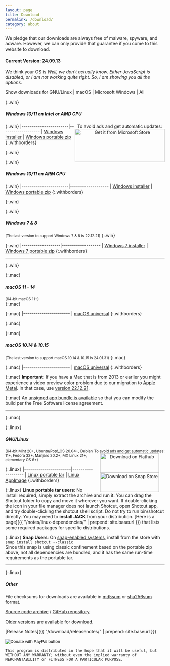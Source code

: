 ```yaml
---
layout: page
title: Download
permalink: /download/
category: about
---
```


We pledge that our downloads are always free of
malware, spyware, and adware. However, we can only provide that guarantee if you come to this website
to download.

#### Current Version: 24.09.13

<div class="OSTEST">
  <p>
  We think your OS is
    <span id="pOSTEST" style="font-style: italic">
      Well, we don't actually know.
      Either JavaScript is disabled, or I am not working quite right.
      So, I am showing you all the options.
    </span>
  </p>
  <p>
    Show downloads for
    <a class="show_links" id='os_linux'>GNU/Linux</a>&nbsp;| 
    <a class="show_links" id='os_mac'>macOS</a>&nbsp;| 
    <a class="show_links" id='os_win'>Microsoft&nbsp;Windows</a>&nbsp;| 
    <a class="show_links" id='os_all'>All</a>
  </p>
</div>

{:.win}
##### Windows 10/11 on Intel or AMD CPU

<div class="win" style='float: right; text-align: center'>
To avoid ads and get automatic updates:<br>
<a href='//www.microsoft.com/store/apps/9PLNFFL3P6LR?cid=storebadge&ocid=badge'><img src='https://developer.microsoft.com/store/badges/images/English_get-it-from-MS.png' alt='Get it from Microsoft Store' style='width: 284px; height: 104px;'/></a>
</div>

{:.win}
|-----------------------|-------------------
| [Windows installer](https://sourceforge.net/projects/shotcut/files/v24.09.13/shotcut-win64-240913.exe/download) | [Windows portable zip](https://sourceforge.net/projects/shotcut/files/v24.09.13/shotcut-win64-240913.zip/download)
{:.withborders}

{:.win}
&nbsp;

{:.win}
##### Windows 10/11 on ARM CPU

{:.win}
|-----------------------|-------------------
| [Windows installer](https://sourceforge.net/projects/shotcut/files/v24.09.13/shotcut-win_ARM-240913.exe/download) | [Windows portable zip](https://sourceforge.net/projects/shotcut/files/v24.09.13/shotcut-win_ARM-240913.zip/download)
{:.withborders}

{:.win}
&nbsp;

{:.win}
##### Windows 7 & 8
<small>(The last version to support Windows 7 & 8 is 22.12.21)</small>
{:.win}

{:.win}
|-------------------|-------------------
| [Windows 7 installer](https://sourceforge.net/projects/shotcut/files/v22.12.21/shotcut-win64-221221.exe/download) | [Windows 7 portable zip](https://sourceforge.net/projects/shotcut/files/v22.12.21/shotcut-win64-221221.zip/download)
{:.withborders}

---
{:.win}

{:.mac}
##### macOS 11 - 14
<small>(64-bit macOS 11+)</small>  
{:.mac}

{:.mac}
|-----------------------
| [macOS universal](https://sourceforge.net/projects/shotcut/files/v24.09.13/shotcut-macos-240919.dmg/download)
{:.withborders}

{:.mac}
&nbsp;

{:.mac}
##### macOS 10.14 & 10.15
<small>(The last version to support macOS 10.14 & 10.15 is 24.01.31)</small>
{:.mac}

{:.mac}
|-----------------------
| [macOS universal](https://sourceforge.net/projects/shotcut/files/v24.01.28/shotcut-macos-240131.dmg/download)
{:.withborders}

{:.mac}
**Important**: If you have a Mac that is from 2013 or earlier you might experience a video preview color problem due to our migration to [Apple Metal](https://developer.apple.com/metal/). In that case, use [version 22.12.21](https://sourceforge.net/projects/shotcut/files/v22.12.21/shotcut-macos-221221.dmg/download).

{:.mac}
An [unsigned app bundle is available](https://sourceforge.net/projects/shotcut/files/v24.09.13/shotcut-macos-unsigned-240913.dmg/download) so that you
can modify the build per the Free Software license agreement.

---
{:.mac}

{:.linux}
##### GNU/Linux

<div class="linux" style='float: right; text-align: center'>
<small>To avoid ads and get automatic updates:</small><br>
<a href='https://flathub.org/apps/details/org.shotcut.Shotcut'><img
width='186' height='62' alt='Download on Flathub'
src='https://flathub.org/assets/badges/flathub-badge-en.png'/></a>
<br>
<a href='https://snapcraft.io/shotcut'><img width='186' height='60'
alt='Download on Snap Store' 
src='https://raw.githubusercontent.com/snapcore/snap-store-badges/master/EN/%5BEN%5D-snap-store-black.png'></a>
</div>

<small class="linux">(64-bit Mint 20+, Ubuntu/Pop!_OS 20.04+, Debian 11+, Fedora 32+, Manjaro 20.2+, MX Linux 21+, elementary OS 6+)</small>

{:.linux}
|-----------------------|-------------------
| [Linux portable tar](https://sourceforge.net/projects/shotcut/files/v24.09.13/shotcut-linux-x86_64-240913.txz/download) | [Linux AppImage](https://sourceforge.net/projects/shotcut/files/v24.09.13/shotcut-linux-x86_64-240913.AppImage/download)
{:.withborders}

{:.linux}
**Linux portable tar users**: No install required, simply extract the archive and run
it. You can drag the Shotcut folder to copy and move it wherever you
want. If double-clicking the icon in your file manager does not launch
Shotcut, open Shotcut.app, and try double-clicking the shotcut shell
script. Do not try to run bin/shotcut directly. You may need to **install
JACK** from your distribution.
[Here is a page]({{ "/notes/linux-dependencies/" | prepend: site.baseurl }})
that lists some required packages for specific distributions.

{:.linux}
**Snap Users**: On [snap-enabled systems](https://snapcraft.io/docs/core/install), install
from the store with `snap install shotcut --classic`  
Since this snap is using classic confinement based on the portable zip above,
not all dependencies are bundled, and it has the same run-time requirements as
the portable tar.

---
{:.linux}

##### Other

File checksums for downloads are available in
[md5sum](https://github.com/mltframework/shotcut/releases/download/v24.09.13/md5sums.txt)
or [sha256sum](https://github.com/mltframework/shotcut/releases/download/v24.09.13/sha256sums.txt) format.

[Source code
archive](https://github.com/mltframework/shotcut/releases/download/v24.09.13/shotcut-src-240913.txz)
/ [GitHub repository](https://github.com/mltframework/shotcut)

[Older versions](https://github.com/mltframework/shotcut/releases/) are
available for download.

[Release Notes]({{ "/download/releasenotes/" | prepend: site.baseurl }})

<form action="https://www.paypal.com/donate" method="post" target="_top">
<input type="hidden" name="hosted_button_id" value="XD364WFCHD46N" />
<input type="image" src="https://www.paypalobjects.com/en_US/i/btn/btn_donate_LG.gif" border="0" name="submit" title="PayPal - The safer, easier way to pay online!" alt="Donate with PayPal button" />
<img alt="" border="0" src="https://www.paypal.com/en_US/i/scr/pixel.gif" width="1" height="1" />
</form>

`This program is distributed in the hope that it will be useful, but
WITHOUT ANY WARRANTY; without even the implied warranty of MERCHANTABILITY
or FITNESS FOR A PARTICULAR PURPOSE.`

<script src="{{ "/assets/js/platform.js" | prepend: site.baseurl }}"></script>
<script src="{{ "/assets/js/platform-display.js" | prepend: site.baseurl }}"></script>
